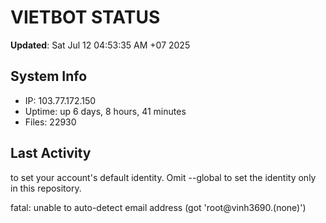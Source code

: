 # VIETBOT STATUS
**Updated**: Sat Jul 12 04:53:35 AM +07 2025

## System Info
- IP: 103.77.172.150
- Uptime: up 6 days, 8 hours, 41 minutes
- Files: 22930

## Last Activity

to set your account's default identity.
Omit --global to set the identity only in this repository.

fatal: unable to auto-detect email address (got 'root@vinh3690.(none)')
